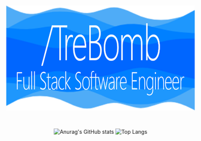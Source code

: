 <div align="center">
	<br>
<!-- 	<a href="https://raw.githubusercontent.com/TreBomb/trestin-ishak/main/readme.md">
	<a href="https://github.com/TreBomb/trestin-ishak/main/title.svg">
		<img align="center" src="title.svg" width="800" height="400" alt="I made this!">
	</a> -->
	<a href="https://trest.in/">
		<img align="center" src="Intro.png" width="800" height="282.4" alt="I made this!">
	</a>
	<br>
	<br>
	<br>

![Anurag's GitHub stats](https://github-readme-stats.vercel.app/api?username=TreBomb&hide_border=true&bg_color=00000000&title_color=2d77dc&text_color=2d77dc&icon_color=2d77dc&hide=contribs,prs)
![Top Langs](https://github-readme-stats.vercel.app/api/top-langs/?username=TreBomb&layout=compact&hide_border=true&bg_color=00000000&title_color=2d77dc&text_color=2d77dc&icon_color=2d77dc&card_width=400)
	
</div>
	
<!-- <div align="center">
	<br>
	<br>
	<br>
	<a href="https://trest.in/">
		<img align="center" src="BottomImg.png" width="800" height="200" alt="I made this!">
	</a>
	</div>
</div>
 -->
